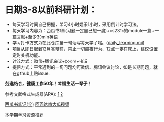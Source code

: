 # 日期3-8以前科研计划：
* 每天学习时间自己把握，学习4小时娱乐1小时，采用倒计时学习法。
* 每天学习内容为：西瓜书1章(习题一定自己想一编)+cs231n的module一篇+一篇文献+至少30min英语
* 学习打卡方式为在此仓库里一句话写每天学了啥。([daily_learning.md](./daily_learning.md))
* 项目从即日起到12月答辩前，禁止一切熬夜行为，12点一定在床上，建议设置定时关机功能。
* 讨论方式：微信+腾讯会议+zoom+电话
* 提问方式：平常遇到的一切问题均可微信、腾讯会议讨论，如是长期问题，就在github上贴issue.



**劳逸结合，健康工作50年！幸福生活一辈子！**



参考文献格式生成器(APA): [1](https://www.citethisforme.com/us/citation-generator/apa)    [2](https://www.scribbr.com/apa-citation-generator/) 

[西瓜书笔记(全)](https://github.com/Vay-keen/Machine-learning-learning-notes)   [阿瓦达啃大瓜视频](https://www.bilibili.com/video/BV17J411C7zZ?p=65)



[本学期学习资源推荐](https://github.com/dorm308/Share/blob/main/README.md)